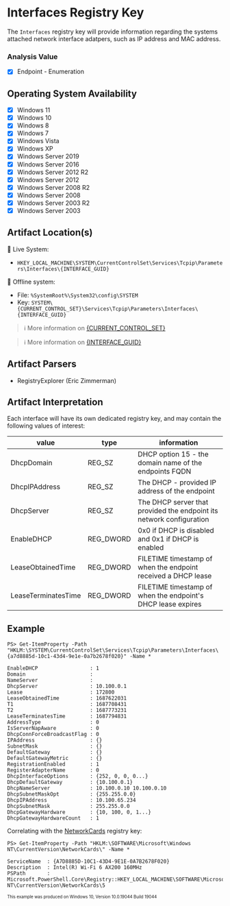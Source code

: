 # Interfaces Registry Key
The `Interfaces` registry key will provide information regarding the systems attached network interface adatpers, such as IP address and MAC address. 

### Analysis Value
 - [x] Endpoint - Enumeration

## Operating System Availability
 - [x] Windows 11
 - [x] Windows 10
 - [x] Windows 8
 - [x] Windows 7
 - [x] Windows Vista
 - [x] Windows XP
 - [x] Windows Server 2019
 - [x] Windows Server 2016
 - [x] Windows Server 2012 R2
 - [x] Windows Server 2012
 - [x] Windows Server 2008 R2
 - [x] Windows Server 2008
 - [x] Windows Server 2003 R2
 - [x] Windows Server 2003

## Artifact Location(s)
🔋 Live System:
- `HKEY_LOCAL_MACHINE\SYSTEM\CurrentControlSet\Services\Tcpip\Parameters\Interfaces\{INTERFACE_GUID}`

🔌 Offline system:
- File: `%SystemRoot%\System32\config\SYSTEM`
- Key: `SYSTEM\{CURRENT_CONTROL_SET}\Services\Tcpip\Parameters\Interfaces\{INTERFACE_GUID}`

> ℹ️ More information on [{CURRENT_CONTROL_SET}](/enumeration/select.md)

> ℹ️ More information on [{INTERFACE_GUID}](/enumeration/network-cards.md)

## Artifact Parsers
 - RegistryExplorer (Eric Zimmerman)

## Artifact Interpretation
Each interface will have its own dedicated registry key, and may contain the following values of interest:

| value               | type      | information                                                          |
| ------------------- | --------- | -------------------------------------------------------------------- |
| DhcpDomain          | REG_SZ    | DHCP option 15 - the domain name of the endpoints FQDN               |
| DhcpIPAddress       | REG_SZ    | The DHCP - provided IP address of the endpoint                       |
| DhcpServer          | REG_SZ    | The DHCP server that provided the endpoint its network configuration |
| EnableDHCP          | REG_DWORD | 0x0 if DHCP is disabled and 0x1 if DHCP is enabled                   |
| LeaseObtainedTime   | REG_DWORD | FILETIME timestamp of when the endpoint received a DHCP lease        |
| LeaseTerminatesTime | REG_DWORD | FILETIME timestamp of when the endpoint's DHCP lease expires    |

## Example
```
PS> Get-ItemProperty -Path "HKLM:\SYSTEM\CurrentControlSet\Services\Tcpip\Parameters\Interfaces\{a7d8885d-10c1-43d4-9e1e-0a7b2678f020}" -Name *

EnableDHCP                 : 1
Domain                     :
NameServer                 :
DhcpServer                 : 10.100.0.1
Lease                      : 172800
LeaseObtainedTime          : 1687622031
T1                         : 1687708431
T2                         : 1687773231
LeaseTerminatesTime        : 1687794831
AddressType                : 0
IsServerNapAware           : 0
DhcpConnForceBroadcastFlag : 0
IPAddress                  : {}
SubnetMask                 : {}
DefaultGateway             : {}
DefaultGatewayMetric       : {}
RegistrationEnabled        : 1
RegisterAdapterName        : 0
DhcpInterfaceOptions       : {252, 0, 0, 0...}
DhcpDefaultGateway         : {10.100.0.1}
DhcpNameServer             : 10.100.0.10 10.100.0.10
DhcpSubnetMaskOpt          : {255.255.0.0}
DhcpIPAddress              : 10.100.65.234
DhcpSubnetMask             : 255.255.0.0
DhcpGatewayHardware        : {10, 100, 0, 1...}
DhcpGatewayHardwareCount   : 1
```

Correlating with the [NetworkCards](/enumeration/network-cards.md) registry key:
```
PS> Get-ItemProperty -Path "HKLM:\SOFTWARE\Microsoft\Windows NT\CurrentVersion\NetworkCards\" -Name *

ServiceName  : {A7D8885D-10C1-43D4-9E1E-0A7B2678F020}
Description  : Intel(R) Wi-Fi 6 AX200 160MHz
PSPath       : Microsoft.PowerShell.Core\Registry::HKEY_LOCAL_MACHINE\SOFTWARE\Microsoft\Windows NT\CurrentVersion\NetworkCards\5
```
<sup><sub>This example was produced on Windows 10, Version 10.0.19044 Build 19044</sub></sup>